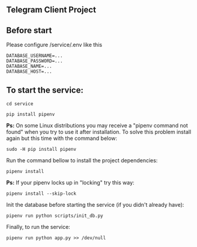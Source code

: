## Telegram Client Project

## Before start

Please configure /service/.env like this

```
DATABASE_USERNAME=...
DATABASE_PASSWORD=...
DATABASE_NAME=...
DATABASE_HOST=...
```

## To start the service:

```
cd service
```


```
pip install pipenv
```

**Ps:**  On some Linux distributions you may receive a "pipenv command not found" when you try to use it after installation. To solve this problem install again but this time with the command below:


```
sudo -H pip install pipenv
```

Run the command bellow to install the project dependencies:

```
pipenv install
```

**Ps:** If your pipenv locks up in "locking" try this way:

```
pipenv install --skip-lock
```

Init the database before starting the service (if you didn't already have):

```
pipenv run python scripts/init_db.py
```

Finally, to run the service:

```
pipenv run python app.py >> /dev/null
```